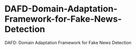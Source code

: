 # DAFD-Domain-Adaptation-Framework-for-Fake-News-Detection
DAFD: Domain Adaptation Framework for Fake News Detection
